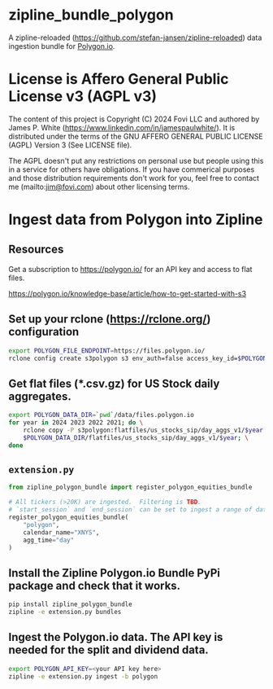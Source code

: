 # zipline_bundle_polygon
A zipline-reloaded (https://github.com/stefan-jansen/zipline-reloaded) data ingestion bundle for [Polygon.io](https://polygon.io/).

# License is Affero General Public License v3 (AGPL v3)
The content of this project is Copyright (C) 2024 Fovi LLC and authored by James P. White (https://www.linkedin.com/in/jamespaulwhite/).  It is distributed under the terms of the GNU AFFERO GENERAL PUBLIC LICENSE (AGPL) Version 3 (See LICENSE file).

The AGPL doesn't put any restrictions on personal use but people using this in a service for others have obligations.  If you have commerical purposes and those distribution requirements don't work for you, feel free to contact me (mailto:jim@fovi.com) about other licensing terms.

# Ingest data from Polygon into Zipline

## Resources

Get a subscription to https://polygon.io/ for an API key and access to flat files.

https://polygon.io/knowledge-base/article/how-to-get-started-with-s3

## Set up your rclone (https://rclone.org/) configuration
```bash
export POLYGON_FILE_ENDPOINT=https://files.polygon.io/
rclone config create s3polygon s3 env_auth=false access_key_id=$POLYGON_S3_Access_ID secret_access_key=$POLYGON_Secret_Access_Key endpoint=$POLYGON_FILE_ENDPOINT
```

## Get flat files (*.csv.gz) for US Stock daily aggregates.

```bash
export POLYGON_DATA_DIR=`pwd`/data/files.polygon.io
for year in 2024 2023 2022 2021; do \
    rclone copy -P s3polygon:flatfiles/us_stocks_sip/day_aggs_v1/$year \
    $POLYGON_DATA_DIR/flatfiles/us_stocks_sip/day_aggs_v1/$year; \
done
```

## `extension.py`

```python
from zipline_polygon_bundle import register_polygon_equities_bundle

# All tickers (>20K) are ingested.  Filtering is TBD.
# `start_session` and `end_session` can be set to ingest a range of dates (which must be market days).
register_polygon_equities_bundle(
    "polygon",
    calendar_name="XNYS",
    agg_time="day"
)
```

## Install the Zipline Polygon.io Bundle PyPi package and check that it works.
```bash
pip install zipline_polygon_bundle
zipline -e extension.py bundles
```

## Ingest the Polygon.io data.  The API key is needed for the split and dividend data.
```bash
export POLYGON_API_KEY=<your API key here>
zipline -e extension.py ingest -b polygon
```
